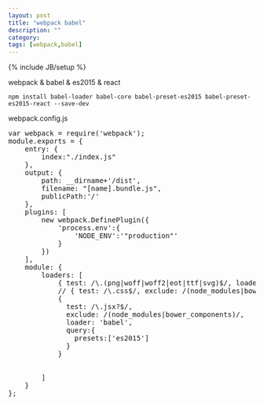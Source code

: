 ```yaml
---
layout: post
title: "webpack babel"
description: ""
category: 
tags: [webpack,babel]
---
```

{% include JB/setup %}


webpack & babel & es2015 & react

	npm install babel-loader babel-core babel-preset-es2015 babel-preset-es2015-react --save-dev
	
	
webpack.config.js

<pre>
var webpack = require('webpack');
module.exports = {
    entry: {
        index:"./index.js"
    },
    output: {
        path: __dirname+'/dist',
        filename: "[name].bundle.js",
        publicPath:'/'
    },
    plugins: [
        new webpack.DefinePlugin({
            'process.env':{
                'NODE_ENV':'"production"'
            }
        })
    ],
    module: {
        loaders: [
            { test: /\.(png|woff|woff2|eot|ttf|svg)$/, loader: "url-loader?limit=300000000" },
            // { test: /\.css$/, exclude: /(node_modules|bower_components)/,loader: "style-loader!css-loader" },
            {
              test: /\.jsx?$/,
              exclude: /(node_modules|bower_components)/,
              loader: 'babel',
              query:{
                presets:['es2015']
              }
            }


        ]
    }
};

</pre>


	

